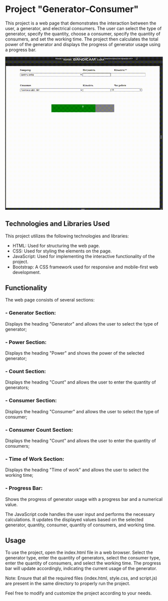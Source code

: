 # Project "Generator-Consumer"

This project is a web page that demonstrates the interaction between the user, a generator, and electrical consumers. The user can select the type of generator, specify the quantity, choose a consumer, specify the quantity of consumers, and set the working time. The project then calculates the total power of the generator and displays the progress of generator usage using a progress bar.

![Опис зображення](video.gif)

## Technologies and Libraries Used

This project utilizes the following technologies and libraries:

- HTML: Used for structuring the web page.
- CSS: Used for styling the elements on the page.
- JavaScript: Used for implementing the interactive functionality of the project.
- Bootstrap: A CSS framework used for responsive and mobile-first web development.

## Functionality

The web page consists of several sections:

### - Generator Section:

Displays the heading "Generator" and allows the user to select the type of generator;

### - Power Section:
Displays the heading "Power" and shows the power of the selected generator;

### - Count Section:
Displays the heading "Count" and allows the user to enter the quantity of generators;

### - Consumer Section:
Displays the heading "Consumer" and allows the user to select the type of consumer;

### - Consumer Count Section:
Displays the heading "Count" and allows the user to enter the quantity of consumers;

### - Time of Work Section:
Displays the heading "Time of work" and allows the user to select the working time;

### - Progress Bar:
Shows the progress of generator usage with a progress bar and a numerical value.

The JavaScript code handles the user input and performs the necessary calculations. It updates the displayed values based on the selected generator, quantity, consumer, quantity of consumers, and working time.

## Usage

To use the project, open the index.html file in a web browser. Select the generator type, enter the quantity of generators, select the consumer type, enter the quantity of consumers, and select the working time. The progress bar will update accordingly, indicating the current usage of the generator.

Note: Ensure that all the required files (index.html, style.css, and script.js) are present in the same directory to properly run the project.

Feel free to modify and customize the project according to your needs.
